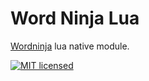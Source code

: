 # Word Ninja Lua
[Wordninja](https://github.com/keredson/wordninja) lua native module.

[![MIT licensed][mit-badge]][mit-url]

[mit-badge]: https://img.shields.io/badge/license-MIT-blue.svg
[mit-url]: LICENSE
